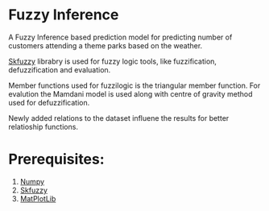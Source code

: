 # Fuzzy Inference
A Fuzzy Inference based prediction model for predicting number of customers attending a theme parks based on the weather.

[Skfuzzy](https://pythonhosted.org/scikit-fuzzy/) librabry is used for fuzzy logic tools, like fuzzification, defuzzification and evaluation. 

Member functions used for fuzzilogic is the triangular member function. 
For evalution the Mamdani model is used along with centre of gravity method used for defuzzification. 

Newly added relations to the dataset influene the results for better relatioship functions. 

# Prerequisites:

1. [Numpy](https://numpy.org)
2. [Skfuzzy](https://pythonhosted.org/scikit-fuzzy/)
3. [MatPlotLib](https://matplotlib.org)

